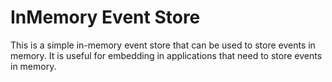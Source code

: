 # InMemory Event Store

This is a simple in-memory event store that can be used to store events in memory. It is useful for embedding in applications that need to store events in memory.
